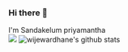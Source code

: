 ### Hi there 👋


I'm Sandakelum priyamantha
<br>
<img src="https://www.codewars.com/users/sandakelum/badges/micro">
![wijewardhane's github stats](https://github-readme-stats.vercel.app/api?username=sandakelum-dev)

